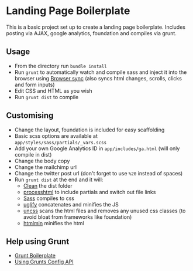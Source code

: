 # Landing Page Boilerplate
This is a basic project set up to create a landing page boilerplate. Includes posting via AJAX, google analytics, foundation and compiles via grunt.

## Usage
- From the directory run `bundle install`
- Run `grunt` to automatically watch and compile sass and inject it into the browser using [Browser sync](https://github.com/shakyShane/grunt-browser-sync) (also syncs html changes, scrolls, clicks and form inputs)
- Edit CSS and HTML as you wish
- Run `grunt dist` to compile

## Customising 
- Change the layout, foundation is included for easy scaffolding
- Basic scss options are available at `app/styles/sass/partials/_vars.scss`
- Add your own Google Analytics ID in `app/includes/ga.html` (will only compile in dist)
- Change the body copy
- Change the mailchimp url
- Change the twitter post url (don't forget to use `%20` instead of spaces)
- Run `grunt dist` at the end and it will:
	- [Clean](https://github.com/gruntjs/grunt-contrib-clean) the dist folder
	- [processhtml](https://github.com/dciccale/grunt-processhtml) to include partials and switch out file links
	- [Sass](https://github.com/gruntjs/grunt-contrib-sass) compiles to css
	- [uglify](https://github.com/gruntjs/grunt-contrib-uglify) concatenates and minifies the JS
	- [uncss](https://github.com/addyosmani/grunt-uncss) scans the html files and removes any unused css classes (to avoid bloat from frameworks like foundation)
	- [htmlmin](https://github.com/gruntjs/grunt-contrib-htmlmin) minifies the html

## Help using Grunt
- [Grunt Boilerplate](http://integralist.co.uk/Grunt-Boilerplate.html)
- [Using Grunts Config API](http://integralist.co.uk/Using-Grunts-Config-API.html)